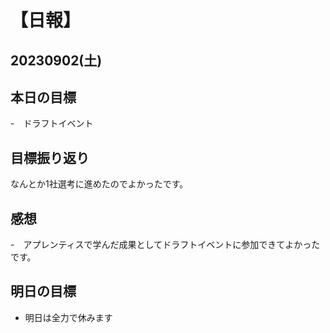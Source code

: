 # 【日報】
## 20230902(土)
## 本日の目標
-　ドラフトイベント

## 目標振り返り
なんとか1社選考に進めたのでよかったです。

## 感想
-　アプレンティスで学んだ成果としてドラフトイベントに参加できてよかったです。

## 明日の目標
- 明日は全力で休みます


